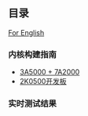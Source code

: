 ## 目录

[For English](https://github.com/LA-Xenomai/doc/blob/master/README-en.md)

### 内核构建指南

- [3A5000 + 7A2000](https://github.com/LA-Xenomai/doc/blob/master/doc/loongson-3a5000-7a2000.md)
- [2K0500开发板](https://github.com/LA-Xenomai/doc/blob/master/doc/loongson-2k0500.md)

### 实时测试结果


